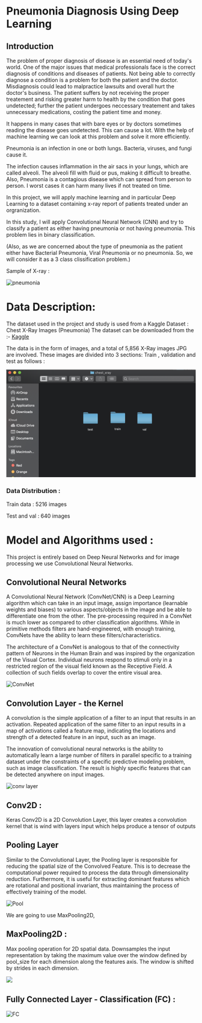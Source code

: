 # Pneumonia Diagnosis Using Deep Learning

## Introduction
The problem of proper diagnosis of disease is an essential need of today's world. One of the major issues that medical professionals face is the correct diagnosis of conditions and diseases of patients. Not being able to correctly diagnose a condition is a problem for both the patient and the doctor. Misdiagnosis could lead to malpractice lawsuits and overall hurt the doctor's business. The patient suffers by not receiving the proper treatement and risking greater harm to health by the condition that goes undetected; further the patient undergoes neccessary treatement and takes unnecessary medications, costing the patient time and money.

It happens in many cases that with bare eyes or by doctors sometimes reading the disease goes undetected. This can cause a lot. With the help of machine learning we can look at this problem and solve it more efficiently. 

Pneumonia is an infection in one or both lungs. Bacteria, viruses, and fungi cause it.

The infection causes inflammation in the air sacs in your lungs, which are called alveoli. The alveoli fill with fluid or pus, making it difficult to breathe. Also, Pneumonia is a contagious disease which can spread from person to person. I worst cases it can harm many lives if not treated on time.


In this project, we will apply machine learning and in particular Deep Learning to a dataset containing x-ray report of patients treated under an orgranization.

In this study, I will apply Convolutional Neural Network (CNN) and try to classify a patient as either having pneumonia or not having pneumonia. This problem lies in binary classification.

(Also, as we are concerned about the type of pneumonia as the patient either have Bacterial Pneumonia, Viral Pneumonia or no pneumonia. So, we will consider it as a 3 class clissification problem.)

Sample of X-ray : 

![pneumonia](https://miro.medium.com/max/1400/1*t-_EXQ3tlb8KOx6H7HN09A.jpeg)


# Data Description:
The dataset used in the project and study is used from a Kaggle Dataset : Chest X-Ray Images (Pneumonia)
The dataset can be downloaded from the :- [Kaggle](https://www.kaggle.com/paultimothymooney/chest-xray-pneumonia?)

The data is in the form of images, and a total of 5,856 X-Ray images JPG are involved.
These images are divided into 3 sections: Train , validation and test as follows : 

![data](https://github.com/Mystery01092000/Pneumonia-detection-from-x-ray/blob/master/Images/DataFolder.png)

### Data Distribution :
  Train data : 5216 images
  
  Test and val : 640 images
  
# Model and Algorithms used :
This project is entirely based on Deep Neural Networks and for image processing we use Convolutional Neural Networks.

## Convolutional Neural Networks

A Convolutional Neural Network (ConvNet/CNN) is a Deep Learning algorithm which can take in an input image, assign importance (learnable weights and biases) to various aspects/objects in the image and be able to differentiate one from the other. The pre-processing required in a ConvNet is much lower as compared to other classification algorithms. While in primitive methods filters are hand-engineered, with enough training, ConvNets have the ability to learn these filters/characteristics.

The architecture of a ConvNet is analogous to that of the connectivity pattern of Neurons in the Human Brain and was inspired by the organization of the Visual Cortex. Individual neurons respond to stimuli only in a restricted region of the visual field known as the Receptive Field. A collection of such fields overlap to cover the entire visual area.
  
  ![ConvNet](https://miro.medium.com/max/1400/1*uAeANQIOQPqWZnnuH-VEyw.jpeg)

## Convolution Layer - the Kernel
  
  A convolution is the simple application of a filter to an input that results in an activation. Repeated application of the same filter to an input results in a map of activations called a feature map, indicating the locations and strength of a detected feature in an input, such as an image.

The innovation of convolutional neural networks is the ability to automatically learn a large number of filters in parallel specific to a training dataset under the constraints of a specific predictive modeling problem, such as image classification. The result is highly specific features that can be detected anywhere on input images.

![conv layer](https://miro.medium.com/max/1400/1*ciDgQEjViWLnCbmX-EeSrA.gif)
  ## Conv2D :
   Keras Conv2D is a 2D Convolution Layer, this layer creates a convolution kernel that is wind with layers input which helps produce a tensor of outputs
## Pooling Layer 

  Similar to the Convolutional Layer, the Pooling layer is responsible for reducing the spatial size of the Convolved Feature. This is to decrease the computational power required to process the data through dimensionality reduction. Furthermore, it is useful for extracting dominant features which are rotational and positional invariant, thus maintaining the process of effectively training of the model.
  
  ![Pool](https://miro.medium.com/max/792/1*uoWYsCV5vBU8SHFPAPao-w.gif)
  
  We are going to use MaxPooling2D,
  ## MaxPooling2D :
  Max pooling operation for 2D spatial data. Downsamples the input representation by taking the maximum value over the window defined by pool_size for each dimension along the features axis. The window is shifted by strides in each dimension.
 
  ![](https://res.cloudinary.com/practicaldev/image/fetch/s--d2BTXISO--/c_limit%2Cf_auto%2Cfl_progressive%2Cq_66%2Cw_880/https://developers.google.com/machine-learning/practica/image-classification/images/maxpool_animation.gif)
  
  
## Fully Connected Layer - Classification (FC) :

![FC](https://miro.medium.com/max/1400/1*kToStLowjokojIQ7pY2ynQ.jpeg)

